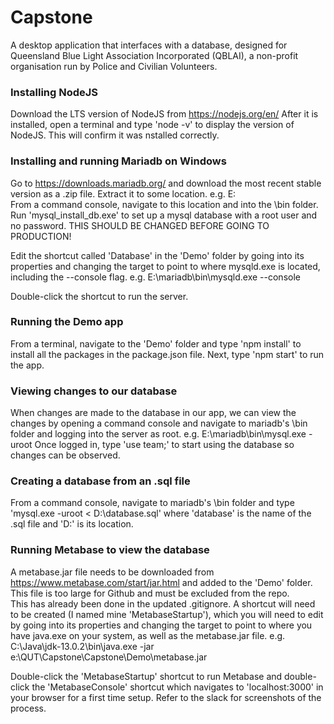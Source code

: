 # Capstone
A desktop application that interfaces with a database, designed for Queensland Blue Light Association Incorporated (QBLAI), a non-profit  organisation run by Police and Civilian Volunteers.

### Installing NodeJS
Download the LTS version of NodeJS from https://nodejs.org/en/
After it is installed, open a terminal and type 'node -v' to display the version of NodeJS.  This will confirm it was nstalled correctly.

### Installing and running Mariadb on Windows
Go to https://downloads.mariadb.org/ and download the most recent stable version as a .zip file.
Extract it to some location.  e.g. E:\
From a command console, navigate to this location and into the \bin folder.
Run 'mysql_install_db.exe' to set up a mysql database with a root user and no password.
THIS SHOULD BE CHANGED BEFORE GOING TO PRODUCTION!

Edit the shortcut called 'Database' in the 'Demo' folder by going into its properties and changing the target to point to where mysqld.exe is located, including the --console flag.
e.g. E:\mariadb\bin\mysqld.exe --console

Double-click the shortcut to run the server.

### Running the Demo app
From a terminal, navigate to the 'Demo' folder and type 'npm install' to install all the packages in the package.json file.
Next, type 'npm start' to run the app.

### Viewing changes to our database
When changes are made to the database in our app, we can view the changes by opening a command console and navigate to mariadb's \bin folder and logging into the server as root.
e.g. E:\mariadb\bin\mysql.exe -uroot
Once logged in, type 'use team;' to start using the database so changes can be observed.

### Creating a database from an .sql file
From a command console, navigate to mariadb's \bin folder and type 'mysql.exe -uroot < D:\database.sql'
where 'database' is the name of the .sql file and 'D:\' is its location.

### Running Metabase to view the database
A metabase.jar file needs to be downloaded from https://www.metabase.com/start/jar.html and added to the 'Demo' folder.  This file is too large for Github and must be excluded from the repo.  
This has already been done in the updated .gitignore.  A shortcut will need to be created (I named mine 'MetabaseStartup'), which you will need to edit by going into its properties and changing the target to 
point to where you have java.exe on your system, as well as the metabase.jar file. e.g. C:\Java\jdk-13.0.2\bin\java.exe -jar e:\QUT\Capstone\Capstone\Demo\metabase.jar

Double-click the 'MetabaseStartup' shortcut to run Metabase and double-click the 'MetabaseConsole' shortcut which navigates to 'localhost:3000' in your browser for a first time setup.
Refer to the slack for screenshots of the process.
